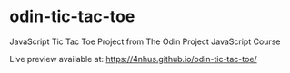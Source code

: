 # odin-tic-tac-toe
JavaScript Tic Tac Toe Project from The Odin Project JavaScript Course

Live preview available at: https://4nhus.github.io/odin-tic-tac-toe/
